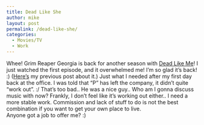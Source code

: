 ```yaml
---
title: Dead Like She
author: mike
layout: post
permalink: /dead-like-she/
categories:
  - Movies/TV
  - Work
---
```

Whee! Grim Reaper Georgia is back for another season with <a target="_blank" href="http://www.deadlikeme.tv">Dead Like Me</a>! I just watched the first episode, and it overwhelmed me! I&#8217;m so glad it&#8217;s back! :) ([Here&#8217;s][1] my previous post about it.) Just what I needed after my first day back at the office. I was told that &#8220;P&#8221; has left the company, it didn&#8217;t quite &#8220;work out&#8221;. :/ That&#8217;s too bad.. He was a nice guy.. Who am I gonna discuss music with now? Frankly, I don&#8217;t feel like it&#8217;s working out either.. I need a more stable work. Commission and lack of stuff to do is not the best combination if you want to get your own place to live.  
Anyone got a job to offer me? :)

 [1]: http://www.redvolume.com/archives/2004/04/26/dead-like-me/